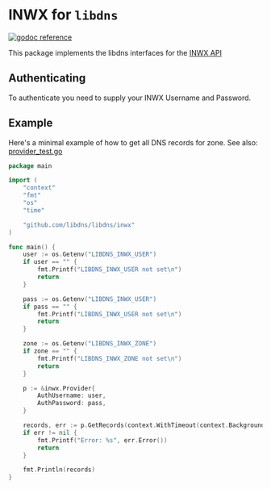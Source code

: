# INWX for `libdns`

[![godoc reference](https://img.shields.io/badge/godoc-reference-blue.svg)](https://pkg.go.dev/github.com/libdns/inwx)


This package implements the libdns interfaces for the [INWX API](https://www.inwx.de/en/help/apidoc)

## Authenticating

To authenticate you need to supply your INWX Username and Password.

## Example

Here's a minimal example of how to get all DNS records for zone. See also: [provider_test.go](https://github.com/libdns/inwx/blob/master/provider_test.go)

```go
package main

import (
	"context"
	"fmt"
	"os"
	"time"

	"github.com/libdns/libdns/inwx"
)

func main() {
	user := os.Getenv("LIBDNS_INWX_USER")
	if user == "" {
		fmt.Printf("LIBDNS_INWX_USER not set\n")
		return
	}

	pass := os.Getenv("LIBDNS_INWX_USER")
	if pass == "" {
		fmt.Printf("LIBDNS_INWX_USER not set\n")
		return
	}

	zone := os.Getenv("LIBDNS_INWX_ZONE")
	if zone == "" {
		fmt.Printf("LIBDNS_INWX_ZONE not set\n")
		return
	}

	p := &inwx.Provider{
		AuthUsername: user,
		AuthPassword: pass,
	}

	records, err := p.GetRecords(context.WithTimeout(context.Background(), time.Duration(15*time.Second)), zone)
	if err != nil {
		fmt.Printf("Error: %s", err.Error())
		return
	}

	fmt.Println(records)
}

```

